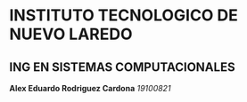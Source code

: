 # INSTITUTO TECNOLOGICO DE NUEVO LAREDO

  ## ING EN SISTEMAS COMPUTACIONALES

  **Alex Eduardo Rodriguez Cardona**
     *19100821*

